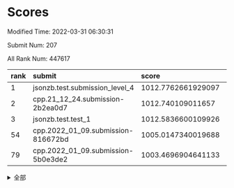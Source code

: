 # Scores

Modified Time: 2022-03-31 06:30:31

Submit Num: 207

All Rank Num: 447617

| rank |               submit               |       score        |       sigma        | pk_num |
| :--- | :--------------------------------- | :----------------- | :----------------- | :----- |
| 1    | jsonzb.test.submission_level_4     | 1012.7762661929097 | 0.8157000897733688 | 8652   |
| 2    | cpp.21_12_24.submission-2b2ea0d7   | 1012.740109011657  | 0.8016948874072446 | 8649   |
| 3    | jsonzb.test.test_1                 | 1012.5836600109926 | 0.7915162185288529 | 8652   |
| 54   | cpp.2022_01_09.submission-816672bd | 1005.0147340019688 | 0.7132904099142007 | 8649   |
| 79   | cpp.2022_01_09.submission-5b0e3de2 | 1003.4696904641133 | 0.7184510019523017 | 8651   |


<details>
<summary>全部</summary>

| rank |                 submit                 |       score        |       sigma        | pk_num |
| :--- | :------------------------------------- | :----------------- | :----------------- | :----- |
| 1    | jsonzb.test.submission_level_4         | 1012.7762661929097 | 0.8157000897733688 | 8652   |
| 2    | cpp.21_12_24.submission-2b2ea0d7       | 1012.740109011657  | 0.8016948874072446 | 8649   |
| 3    | jsonzb.test.test_1                     | 1012.5836600109926 | 0.7915162185288529 | 8652   |
| 4    | gobigger.level_3.submission_level_3_4  | 1011.5229563585925 | 0.7702889002175752 | 8647   |
| 5    | gobigger.level_3.submission_level_3_39 | 1011.4938137352943 | 0.7893946179544479 | 8651   |
| 6    | gobigger.level_3.submission_level_3_23 | 1011.2288855552335 | 0.7641821537278257 | 8653   |
| 7    | gobigger.level_3.submission_level_3_12 | 1011.1690201639426 | 0.7581578547849221 | 8647   |
| 8    | gobigger.level_3.submission_level_3_21 | 1011.1272427665388 | 0.7584316768795459 | 8646   |
| 9    | gobigger.level_3.submission_level_3_17 | 1011.0921208067307 | 0.7669949067032393 | 8649   |
| 10   | gobigger.level_3.submission_level_3_3  | 1011.0428088532458 | 0.7791254749685067 | 8654   |
| 11   | gobigger.level_3.submission_level_3_15 | 1011.0003690299945 | 0.764378209666985  | 8648   |
| 12   | gobigger.level_3.submission_level_3_19 | 1010.9198526668816 | 0.7656903188910796 | 8653   |
| 13   | gobigger.level_3.submission_level_3_11 | 1010.8443676135255 | 0.7825743574598434 | 8650   |
| 14   | gobigger.level_3.submission_level_3_29 | 1010.77108179921   | 0.7489451286790865 | 8652   |
| 15   | gobigger.level_3.submission_level_3_33 | 1010.7270593814775 | 0.7573620133803884 | 8643   |
| 16   | gobigger.level_3.submission_level_3_0  | 1010.6772546701056 | 0.7583658691820669 | 8655   |
| 17   | gobigger.level_3.submission_level_3_5  | 1010.563262861779  | 0.7622304193289042 | 8649   |
| 18   | gobigger.level_3.submission_level_3_30 | 1010.5045824819991 | 0.7535960510558964 | 8648   |
| 19   | gobigger.level_3.submission_level_3_37 | 1010.5018427950122 | 0.7563631888714243 | 8650   |
| 20   | gobigger.level_3.submission_level_3_49 | 1010.4830948069389 | 0.7793229510486552 | 8651   |
| 21   | gobigger.level_3.submission_level_3_40 | 1010.4234321715422 | 0.7694022428792554 | 8647   |
| 22   | gobigger.level_3.submission_level_3_43 | 1010.3677934281029 | 0.7809869526126966 | 8651   |
| 23   | gobigger.level_3.submission_level_3_47 | 1010.3619000134395 | 0.7717786706104175 | 8650   |
| 24   | gobigger.level_3.submission_level_3_41 | 1010.2986410583144 | 0.752348872829481  | 8649   |
| 25   | gobigger.level_3.submission_level_3_18 | 1010.243736863301  | 0.7688563998741342 | 8649   |
| 26   | gobigger.level_3.submission_level_3_9  | 1010.2216777459812 | 0.7861921112621861 | 8649   |
| 27   | gobigger.level_3.submission_level_3_27 | 1010.153920551144  | 0.7631208499184525 | 8650   |
| 28   | gobigger.level_3.submission_level_3_31 | 1010.1428358258382 | 0.7825463689157088 | 8649   |
| 29   | gobigger.level_3.submission_level_3_26 | 1010.0438246062992 | 0.7465957351259036 | 8653   |
| 30   | gobigger.level_3.submission_level_3_25 | 1010.0349149745143 | 0.7576860095207636 | 8645   |
| 31   | gobigger.level_3.submission_level_3_35 | 1009.8409902172355 | 0.7439462221158581 | 8644   |
| 32   | gobigger.level_3.submission_level_3_22 | 1009.7646762336501 | 0.7567566248784641 | 8646   |
| 33   | gobigger.level_3.submission_level_3_7  | 1009.6742909965749 | 0.7632126265977761 | 8647   |
| 34   | gobigger.level_3.submission_level_3_20 | 1009.6407107776773 | 0.7445883602655389 | 8654   |
| 35   | gobigger.level_3.submission_level_3_48 | 1009.6138124189454 | 0.7524399804686854 | 8649   |
| 36   | gobigger.level_3.submission_level_3_46 | 1009.5368848088647 | 0.7697681874816883 | 8652   |
| 37   | gobigger.level_3.submission_level_3_6  | 1009.4800949675117 | 0.7576101876364003 | 8648   |
| 38   | gobigger.level_3.submission_level_3_10 | 1009.4432882917755 | 0.7460368443273553 | 8648   |
| 39   | gobigger.level_3.submission_level_3_32 | 1009.3969084461642 | 0.7361842923756344 | 8654   |
| 40   | gobigger.level_3.submission_level_3_2  | 1009.3924201083444 | 0.7428601088928021 | 8648   |
| 41   | gobigger.level_3.submission_level_3_38 | 1009.3503461579506 | 0.747924840844218  | 8644   |
| 42   | gobigger.level_3.submission_level_3_36 | 1009.2053434416699 | 0.7461026864336565 | 8649   |
| 43   | gobigger.level_3.submission_level_3_14 | 1009.1465127798483 | 0.761798609515018  | 8651   |
| 44   | gobigger.level_3.submission_level_3_42 | 1009.1066684715154 | 0.7504571514900321 | 8647   |
| 45   | gobigger.level_3.submission_level_3_45 | 1009.094589286683  | 0.7790306291003504 | 8652   |
| 46   | gobigger.level_3.submission_level_3_24 | 1009.0827551224501 | 0.7416471272155097 | 8650   |
| 47   | gobigger.level_3.submission_level_3_28 | 1009.0256030682314 | 0.7502927913911    | 8649   |
| 48   | gobigger.level_3.submission_level_3_44 | 1008.8971356618938 | 0.7548989231190845 | 8651   |
| 49   | gobigger.level_3.submission_level_3_13 | 1008.8576610244858 | 0.7666236563134762 | 8649   |
| 50   | gobigger.level_3.submission_level_3_16 | 1008.8356839854074 | 0.7398887343868091 | 8647   |
| 51   | gobigger.level_3.submission_level_3_1  | 1008.5368545133313 | 0.7678911386434076 | 8648   |
| 52   | gobigger.level_3.submission_level_3_34 | 1008.5006980064028 | 0.7466719573321215 | 8649   |
| 53   | gobigger.level_3.submission_level_3_8  | 1008.2827087401353 | 0.7411455749851776 | 8646   |
| 54   | cpp.2022_01_09.submission-816672bd     | 1005.0147340019688 | 0.7132904099142007 | 8649   |
| 55   | gobigger.level_1.submission_level_1_27 | 1004.529593339891  | 0.7279265121184344 | 8647   |
| 56   | gobigger.level_1.submission_level_1_36 | 1004.3264354160864 | 0.7128342070471321 | 8654   |
| 57   | gobigger.level_1.submission_level_1_0  | 1004.2177935619072 | 0.7074814387577453 | 8649   |
| 58   | gobigger.level_1.submission_level_1_30 | 1004.1864555534477 | 0.723654881732843  | 8650   |
| 59   | gobigger.level_1.submission_level_1_39 | 1004.143462877642  | 0.725616019020905  | 8650   |
| 60   | gobigger.level_1.submission_level_1_31 | 1003.9957523515036 | 0.7194047238198572 | 8652   |
| 61   | gobigger.level_1.submission_level_1_14 | 1003.9628273921978 | 0.7148305883130026 | 8654   |
| 62   | gobigger.level_1.submission_level_1_43 | 1003.9541509778775 | 0.7148801101273283 | 8651   |
| 63   | gobigger.level_1.submission_level_1_7  | 1003.9324137658234 | 0.714567417562849  | 8650   |
| 64   | gobigger.level_1.submission_level_1_20 | 1003.9143382245848 | 0.7101896818343494 | 8649   |
| 65   | gobigger.level_1.submission_level_1_10 | 1003.8685406703158 | 0.72261780855028   | 8652   |
| 66   | gobigger.level_1.submission_level_1_19 | 1003.7476104733876 | 0.7074021522323275 | 8647   |
| 67   | gobigger.level_1.submission_level_1_47 | 1003.7344369387238 | 0.7309245301103955 | 8650   |
| 68   | gobigger.level_1.submission_level_1_17 | 1003.7236519831653 | 0.7252526300344616 | 8648   |
| 69   | gobigger.level_1.submission_level_1_15 | 1003.7141190625667 | 0.7253949006420811 | 8648   |
| 70   | gobigger.level_1.submission_level_1_13 | 1003.701105946731  | 0.7079398860804428 | 8651   |
| 71   | gobigger.level_1.submission_level_1_11 | 1003.6500542106686 | 0.7112017677859699 | 8644   |
| 72   | gobigger.level_1.submission_level_1_33 | 1003.6422911014919 | 0.7190542768193102 | 8648   |
| 73   | gobigger.level_1.submission_level_1_41 | 1003.6135452014241 | 0.7235983996768139 | 8654   |
| 74   | gobigger.level_1.submission_level_1_8  | 1003.5760661481152 | 0.7179719909563924 | 8650   |
| 75   | gobigger.level_1.submission_level_1_4  | 1003.5576838670723 | 0.713782358316721  | 8649   |
| 76   | gobigger.level_1.submission_level_1_5  | 1003.5242173664319 | 0.7252156924081106 | 8649   |
| 77   | gobigger.level_1.submission_level_1_42 | 1003.474634974824  | 0.7207580412283703 | 8648   |
| 78   | gobigger.level_1.submission_level_1_16 | 1003.4738586495318 | 0.7222711145984538 | 8649   |
| 79   | cpp.2022_01_09.submission-5b0e3de2     | 1003.4696904641133 | 0.7184510019523017 | 8651   |
| 80   | gobigger.level_1.submission_level_1_26 | 1003.4247538096736 | 0.710327566312309  | 8651   |
| 81   | gobigger.level_1.submission_level_1_12 | 1003.4091690969836 | 0.7221646343663846 | 8651   |
| 82   | gobigger.level_1.submission_level_1_9  | 1003.3570092614995 | 0.7179014369135065 | 8651   |
| 83   | gobigger.level_1.submission_level_1_24 | 1003.352145385619  | 0.7197828075310961 | 8653   |
| 84   | gobigger.level_1.submission_level_1_48 | 1003.3138878073281 | 0.7245136681588318 | 8644   |
| 85   | gobigger.level_1.submission_level_1_44 | 1003.2348187907834 | 0.7204245208649005 | 8651   |
| 86   | gobigger.level_1.submission_level_1_32 | 1003.1848596054474 | 0.7086225237399739 | 8650   |
| 87   | gobigger.level_1.submission_level_1_49 | 1003.0993254443596 | 0.7132531819514484 | 8650   |
| 88   | gobigger.level_1.submission_level_1_34 | 1003.0703752553136 | 0.7121378898372392 | 8649   |
| 89   | gobigger.level_1.submission_level_1_22 | 1003.0350165964244 | 0.7159514955023539 | 8650   |
| 90   | gobigger.level_1.submission_level_1_23 | 1002.9627834659626 | 0.7294809279763124 | 8645   |
| 91   | gobigger.level_1.submission_level_1_28 | 1002.9350647270539 | 0.7188276377818462 | 8651   |
| 92   | gobigger.level_1.submission_level_1_18 | 1002.8802110633287 | 0.7066484311914604 | 8653   |
| 93   | gobigger.level_1.submission_level_1_1  | 1002.8768814837223 | 0.7157536991886885 | 8651   |
| 94   | gobigger.level_1.submission_level_1_38 | 1002.8742008065398 | 0.7080327295751478 | 8643   |
| 95   | gobigger.level_1.submission_level_1_29 | 1002.8239677082714 | 0.72427669285871   | 8647   |
| 96   | gobigger.level_1.submission_level_1_3  | 1002.8178105975509 | 0.7114486273847753 | 8646   |
| 97   | gobigger.level_1.submission_level_1_37 | 1002.7974451733973 | 0.7114390359435558 | 8653   |
| 98   | gobigger.level_1.submission_level_1_2  | 1002.7557451051014 | 0.7109598881587768 | 8648   |
| 99   | gobigger.level_1.submission_level_1_46 | 1002.680207552427  | 0.7163033858865362 | 8652   |
| 100  | gobigger.level_1.submission_level_1_40 | 1002.6403217283975 | 0.7116806371082981 | 8651   |
| 101  | gobigger.level_1.submission_level_1_35 | 1002.4978623383582 | 0.7096624091068917 | 8653   |
| 102  | gobigger.level_1.submission_level_1_21 | 1002.308811877438  | 0.7084612378375221 | 8652   |
| 103  | gobigger.level_1.submission_level_1_6  | 1002.3022063814769 | 0.7164982076331566 | 8650   |
| 104  | gobigger.level_1.submission_level_1_25 | 1002.1649674912777 | 0.7061371020610115 | 8649   |
| 105  | gobigger.level_1.submission_level_1_45 | 1000.5948509002505 | 0.7151697860094072 | 8649   |
| 106  | gobigger.random.submission_random_3    | 997.836443816989   | 0.7016742313872671 | 8655   |
| 107  | gobigger.random.submission_random_1    | 997.4426138267247  | 0.7234805930739838 | 8644   |
| 108  | gobigger.random.submission_random_18   | 996.9863387740452  | 0.7109570103391337 | 8653   |
| 109  | gobigger.random.submission_random_42   | 996.8913069178316  | 0.7059727896984734 | 8654   |
| 110  | gobigger.random.submission_random_12   | 996.8611077337134  | 0.7069818349667774 | 8646   |
| 111  | gobigger.random.submission_random_2    | 996.8544795139851  | 0.7037989705184174 | 8650   |
| 112  | gobigger.random.submission_random_41   | 996.728753829364   | 0.6921613990873882 | 8651   |
| 113  | gobigger.random.submission_random_48   | 996.6617239758145  | 0.7036628751764628 | 8652   |
| 114  | gobigger.random.submission_random_28   | 996.6460725537854  | 0.7056794491840396 | 8648   |
| 115  | gobigger.random.submission_random_22   | 996.6274028221196  | 0.7080828970434081 | 8651   |
| 116  | gobigger.random.submission_random_30   | 996.6202879518474  | 0.7148621022255071 | 8647   |
| 117  | gobigger.random.submission_random_47   | 996.5791446971872  | 0.7100717583659034 | 8656   |
| 118  | gobigger.random.submission_random_37   | 996.5543678528545  | 0.7119028139577782 | 8652   |
| 119  | gobigger.random.submission_random_9    | 996.4914875232685  | 0.7027788573829377 | 8655   |
| 120  | gobigger.random.submission_random_44   | 996.4705128923538  | 0.7228368267801891 | 8649   |
| 121  | gobigger.random.submission_random_15   | 996.4613479900014  | 0.7116689131757139 | 8651   |
| 122  | gobigger.random.submission_random_34   | 996.4135162333877  | 0.7100445715467105 | 8647   |
| 123  | gobigger.random.submission_random_49   | 996.3751387104245  | 0.7144881733630585 | 8646   |
| 124  | gobigger.random.submission_random_29   | 996.3297776224042  | 0.6900493701797028 | 8648   |
| 125  | gobigger.random.submission_random_4    | 996.3029862221704  | 0.7098127984354701 | 8644   |
| 126  | gobigger.random.submission_random_25   | 996.2247941812277  | 0.7128406495719012 | 8645   |
| 127  | gobigger.random.submission_random_39   | 996.1741955149854  | 0.7171995976778617 | 8649   |
| 128  | gobigger.random.submission_random_40   | 996.1735835128434  | 0.7083102676179005 | 8645   |
| 129  | gobigger.random.submission_random_20   | 996.1725636293545  | 0.6975656135577344 | 8653   |
| 130  | gobigger.random.submission_random_23   | 996.1694720162709  | 0.7117839248396463 | 8651   |
| 131  | gobigger.random.submission_random_32   | 996.0984570816483  | 0.7045887100485406 | 8650   |
| 132  | gobigger.random.submission_random_35   | 996.0873841184639  | 0.706827137487649  | 8652   |
| 133  | gobigger.random.submission_random_6    | 995.911813609969   | 0.7284113363862205 | 8653   |
| 134  | gobigger.random.submission_random_10   | 995.8525819378111  | 0.7176551330258969 | 8656   |
| 135  | gobigger.random.submission_random_38   | 995.8295720646754  | 0.7172595014449746 | 8648   |
| 136  | gobigger.random.submission_random_27   | 995.8055697347195  | 0.7044109495851653 | 8651   |
| 137  | gobigger.random.submission_random_31   | 995.7182497797462  | 0.7083853625419545 | 8650   |
| 138  | gobigger.random.submission_random_7    | 995.7096125223234  | 0.7201864190445613 | 8649   |
| 139  | gobigger.random.submission_random_13   | 995.7016788049157  | 0.7063878862887386 | 8647   |
| 140  | gobigger.random.submission_random_24   | 995.691102258697   | 0.7085685777050869 | 8647   |
| 141  | gobigger.random.submission_random_8    | 995.6812282991791  | 0.7187202072808064 | 8647   |
| 142  | gobigger.random.submission_random_5    | 995.6414938976029  | 0.7211448118434272 | 8649   |
| 143  | gobigger.random.submission_random_43   | 995.6304329134857  | 0.7218678755921797 | 8642   |
| 144  | gobigger.random.submission_random_45   | 995.5783709518984  | 0.7150437559934583 | 8650   |
| 145  | gobigger.random.submission_random_14   | 995.5757837379496  | 0.7203064935591912 | 8649   |
| 146  | gobigger.random.submission_random_36   | 995.4976050031706  | 0.7125533249560753 | 8647   |
| 147  | gobigger.random.submission_random_46   | 995.3267670960395  | 0.7082155862593715 | 8644   |
| 148  | gobigger.random.submission_random_21   | 995.2751202125369  | 0.7003256836291043 | 8642   |
| 149  | gobigger.random.submission_random_19   | 995.237558685577   | 0.7040955115059466 | 8648   |
| 150  | gobigger.random.submission_random_17   | 995.1734773067934  | 0.7235480765108769 | 8651   |
| 151  | gobigger.random.submission_random_0    | 995.1648471502502  | 0.7128994166151573 | 8648   |
| 152  | gobigger.random.submission_random_16   | 995.034822954371   | 0.7090017504001429 | 8654   |
| 153  | gobigger.random.submission_random_26   | 995.0245255750044  | 0.7049439815446048 | 8652   |
| 154  | gobigger.random.submission_random_33   | 995.0239138930702  | 0.7252448025801765 | 8654   |
| 155  | gobigger.random.submission_random_11   | 994.9926938182143  | 0.7175907198591669 | 8652   |
| 156  | gobigger.level_2.submission_level_2_14 | 994.0278727473835  | 0.7260860166142059 | 8643   |
| 157  | gobigger.level_2.submission_level_2_33 | 993.8305866756372  | 0.7376139725155463 | 8651   |
| 158  | gobigger.level_2.submission_level_2_18 | 993.821363193504   | 0.7481879761344018 | 8648   |
| 159  | gobigger.level_2.submission_level_2_22 | 993.6221773621942  | 0.7406547287414582 | 8650   |
| 160  | gobigger.level_2.submission_level_2_1  | 993.5288151794708  | 0.7234159268524737 | 8652   |
| 161  | gobigger.level_2.submission_level_2_39 | 993.4204629035795  | 0.73747494738001   | 8654   |
| 162  | gobigger.level_2.submission_level_2_30 | 993.2989707184662  | 0.7359769770565786 | 8654   |
| 163  | gobigger.level_2.submission_level_2_20 | 993.1671935687311  | 0.7421650682705359 | 8650   |
| 164  | gobigger.level_2.submission_level_2_16 | 993.0742466503341  | 0.7352843425312438 | 8649   |
| 165  | gobigger.level_2.submission_level_2_24 | 992.9454812819316  | 0.7249738438638518 | 8652   |
| 166  | gobigger.level_2.submission_level_2_4  | 992.9258722003277  | 0.7272116444976567 | 8645   |
| 167  | gobigger.level_2.submission_level_2_44 | 992.8865301380367  | 0.7435889844498251 | 8648   |
| 168  | gobigger.level_2.submission_level_2_47 | 992.8593167958961  | 0.7340787638758135 | 8654   |
| 169  | gobigger.level_2.submission_level_2_12 | 992.6544900450671  | 0.756054920482076  | 8648   |
| 170  | gobigger.level_2.submission_level_2_19 | 992.5908064242285  | 0.7526942421958888 | 8649   |
| 171  | gobigger.level_2.submission_level_2_29 | 992.5462215983574  | 0.7379284776303593 | 8652   |
| 172  | gobigger.level_2.submission_level_2_40 | 992.5414912889794  | 0.7390325738110244 | 8652   |
| 173  | gobigger.level_2.submission_level_2_6  | 992.4416371101016  | 0.7360451410285666 | 8654   |
| 174  | gobigger.level_2.submission_level_2_17 | 992.3357377454827  | 0.7307953690910631 | 8650   |
| 175  | gobigger.level_2.submission_level_2_42 | 992.227370955207   | 0.7494660103091564 | 8649   |
| 176  | gobigger.level_2.submission_level_2_34 | 992.2094736469141  | 0.7385259560353123 | 8650   |
| 177  | gobigger.level_2.submission_level_2_15 | 992.0408288953234  | 0.7402867207307576 | 8651   |
| 178  | gobigger.level_2.submission_level_2_28 | 991.97641909379    | 0.7384695532862894 | 8648   |
| 179  | gobigger.level_2.submission_level_2_43 | 991.949952754876   | 0.7550688413638073 | 8648   |
| 180  | gobigger.level_2.submission_level_2_21 | 991.9289462226577  | 0.7464117761113913 | 8651   |
| 181  | gobigger.level_2.submission_level_2_8  | 991.9217908780016  | 0.7398989868031013 | 8651   |
| 182  | gobigger.level_2.submission_level_2_11 | 991.7943783090487  | 0.7582914294995989 | 8649   |
| 183  | gobigger.level_2.submission_level_2_13 | 991.7481869191193  | 0.7533548397681605 | 8649   |
| 184  | gobigger.level_2.submission_level_2_23 | 991.7030777649258  | 0.755484943282991  | 8645   |
| 185  | gobigger.level_2.submission_level_2_9  | 991.6533246589943  | 0.7406252335454189 | 8648   |
| 186  | gobigger.level_2.submission_level_2_31 | 991.6312437242125  | 0.7543335543406672 | 8649   |
| 187  | gobigger.level_2.submission_level_2_49 | 991.5927268067811  | 0.7581513523900903 | 8650   |
| 188  | gobigger.level_2.submission_level_2_2  | 991.5812104044797  | 0.7530520984395134 | 8648   |
| 189  | gobigger.level_2.submission_level_2_45 | 991.5494427904664  | 0.7486463543422899 | 8648   |
| 190  | gobigger.level_2.submission_level_2_25 | 991.5446394891974  | 0.760120571691772  | 8652   |
| 191  | gobigger.level_2.submission_level_2_5  | 991.5326603668497  | 0.7493169905517972 | 8655   |
| 192  | gobigger.level_2.submission_level_2_10 | 991.514133270292   | 0.75998739213613   | 8644   |
| 193  | gobigger.level_2.submission_level_2_3  | 991.3928004412187  | 0.7423302930021205 | 8653   |
| 194  | gobigger.level_2.submission_level_2_32 | 991.3482747196266  | 0.7617685780379752 | 8645   |
| 195  | gobigger.level_2.submission_level_2_38 | 991.251060764684   | 0.7477315141072268 | 8650   |
| 196  | gobigger.level_2.submission_level_2_26 | 991.1984704364656  | 0.7525942537654607 | 8653   |
| 197  | gobigger.level_2.submission_level_2_35 | 991.1973116352851  | 0.7649925638960362 | 8652   |
| 198  | gobigger.level_2.submission_level_2_0  | 991.109887501061   | 0.7443640267977693 | 8652   |
| 199  | gobigger.level_2.submission_level_2_37 | 991.0617159267903  | 0.7357817490959419 | 8649   |
| 200  | gobigger.level_2.submission_level_2_7  | 991.0529972345529  | 0.7450402993713587 | 8651   |
| 201  | gobigger.level_2.submission_level_2_27 | 991.0493914248124  | 0.7610715871106586 | 8652   |
| 202  | gobigger.level_2.submission_level_2_48 | 990.7977393914946  | 0.7539721516702911 | 8655   |
| 203  | gobigger.level_2.submission_level_2_41 | 990.7356326963153  | 0.7502758161817411 | 8654   |
| 204  | gobigger.level_2.submission_level_2_46 | 990.702807455042   | 0.7432958887240767 | 8652   |
| 205  | gobigger.level_2.submission_level_2_36 | 990.5047793313535  | 0.7627050305720767 | 8648   |
| 206  | gobigger.none.submission_none_0        | 979.0067740859663  | 1.2642894405084    | 8649   |
| 207  | gobigger.none.submission_none_1        | 976.2002840136901  | 1.4671009967917639 | 8643   |

</details>